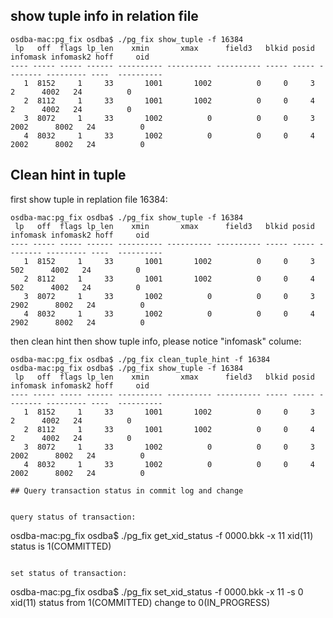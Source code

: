 
## show tuple info in relation file

```
osdba-mac:pg_fix osdba$ ./pg_fix show_tuple -f 16384
 lp   off  flags lp_len    xmin       xmax      field3   blkid posid infomask infomask2 hoff     oid
---- ----- ----- ------ ---------- ---------- ---------- ----- ----- -------- --------- ----  ----------
   1  8152     1     33       1001       1002          0     0     3        2      4002   24          0
   2  8112     1     33       1001       1002          0     0     4        2      4002   24          0
   3  8072     1     33       1002          0          0     0     3     2002      8002   24          0
   4  8032     1     33       1002          0          0     0     4     2002      8002   24          0
```

## Clean hint in tuple

first show tuple in replation file 16384:

```
osdba-mac:pg_fix osdba$ ./pg_fix show_tuple -f 16384
 lp   off  flags lp_len    xmin       xmax      field3   blkid posid infomask infomask2 hoff     oid
---- ----- ----- ------ ---------- ---------- ---------- ----- ----- -------- --------- ----  ----------
   1  8152     1     33       1001       1002          0     0     3      502      4002   24          0
   2  8112     1     33       1001       1002          0     0     4      502      4002   24          0
   3  8072     1     33       1002          0          0     0     3     2902      8002   24          0
   4  8032     1     33       1002          0          0     0     4     2902      8002   24          0
```

then clean hint then show tuple info, please notice "infomask" colume:

```
osdba-mac:pg_fix osdba$ ./pg_fix clean_tuple_hint -f 16384
osdba-mac:pg_fix osdba$ ./pg_fix show_tuple -f 16384
 lp   off  flags lp_len    xmin       xmax      field3   blkid posid infomask infomask2 hoff     oid
---- ----- ----- ------ ---------- ---------- ---------- ----- ----- -------- --------- ----  ----------
   1  8152     1     33       1001       1002          0     0     3        2      4002   24          0
   2  8112     1     33       1001       1002          0     0     4        2      4002   24          0
   3  8072     1     33       1002          0          0     0     3     2002      8002   24          0
   4  8032     1     33       1002          0          0     0     4     2002      8002   24          0

## Query transaction status in commit log and change


query status of transaction:

```
osdba-mac:pg_fix osdba$ ./pg_fix get_xid_status -f 0000.bkk -x 11
xid(11) status is 1(COMMITTED)
```

set status of transaction:

```
osdba-mac:pg_fix osdba$ ./pg_fix set_xid_status -f 0000.bkk -x 11 -s 0
xid(11) status from 1(COMMITTED) change to 0(IN_PROGRESS)
```


